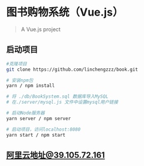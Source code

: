 
# 图书购物系统（Vue.js）

> A Vue.js project

## 启动项目
``` bash
#克隆项目
git clone https://github.com/linchengzzz/book.git

# 安装npm包
yarn / npm install

# 将 ./db/BookSystem.sql 数据库导入MySQL 
# 在./server/mysql.js 文件中设置mysql用户链接

# 启动Node服务器
yarn server / npm server

# 启动项目，访问localhost:8080
yarn start / npm start

```
## 阿里云地址@39.105.72.161
